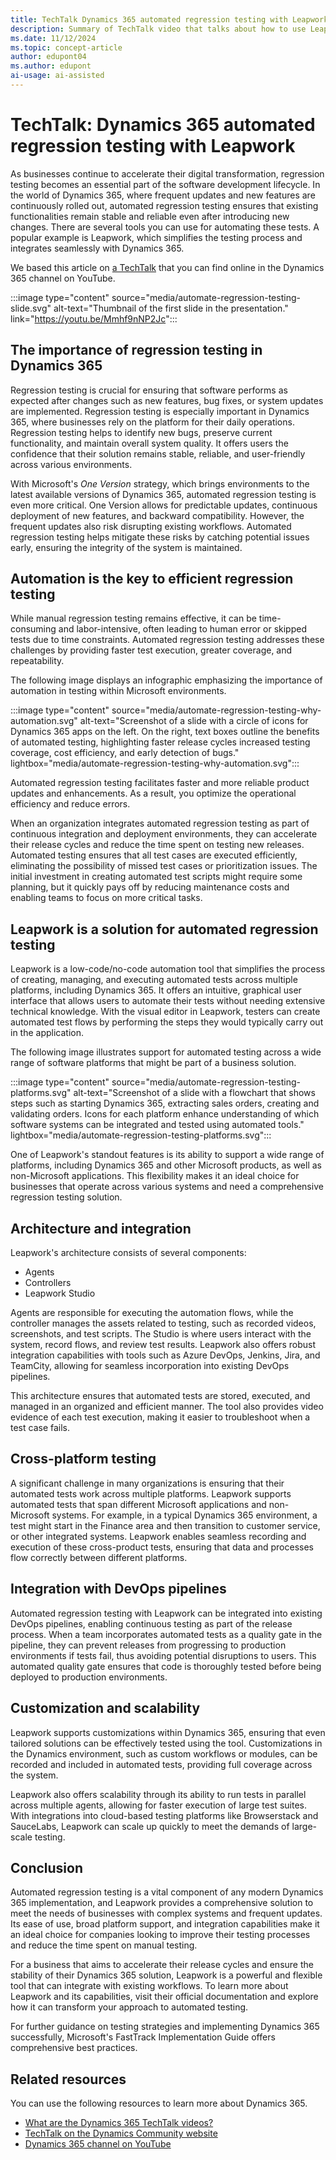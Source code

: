 ```yaml
---
title: TechTalk Dynamics 365 automated regression testing with Leapwork
description: Summary of TechTalk video that talks about how to use Leapwork for automated regression testing in solutions with Dynamics 365 apps and services.
ms.date: 11/12/2024
ms.topic: concept-article
author: edupont04
ms.author: edupont
ai-usage: ai-assisted
---
```


# TechTalk: Dynamics 365 automated regression testing with Leapwork

As businesses continue to accelerate their digital transformation, regression testing becomes an essential part of the software development lifecycle. In the world of Dynamics 365, where frequent updates and new features are continuously rolled out, automated regression testing ensures that existing functionalities remain stable and reliable even after introducing new changes. There are several tools you can use for automating these tests. A popular example is Leapwork, which simplifies the testing process and integrates seamlessly with Dynamics 365.

We based this article on [a TechTalk](https://youtu.be/Mmhf9nNP2Jc?si=1qYT-LB5zS-m4-33) that you can find online in the Dynamics 365 channel on YouTube.  

:::image type="content" source="media/automate-regression-testing-slide.svg" alt-text="Thumbnail of the first slide in the presentation." link="https://youtu.be/Mmhf9nNP2Jc":::

## The importance of regression testing in Dynamics 365

Regression testing is crucial for ensuring that software performs as expected after changes such as new features, bug fixes, or system updates are implemented. Regression testing is especially important in Dynamics 365, where businesses rely on the platform for their daily operations. Regression testing helps to identify new bugs, preserve current functionality, and maintain overall system quality. It offers users the confidence that their solution remains stable, reliable, and user-friendly across various environments.

With Microsoft's *One Version* strategy, which brings environments to the latest available versions of Dynamics 365, automated regression testing is even more critical. One Version allows for predictable updates, continuous deployment of new features, and backward compatibility. However, the frequent updates also risk disrupting existing workflows. Automated regression testing helps mitigate these risks by catching potential issues early, ensuring the integrity of the system is maintained.

## Automation is the key to efficient regression testing

While manual regression testing remains effective, it can be time-consuming and labor-intensive, often leading to human error or skipped tests due to time constraints. Automated regression testing addresses these challenges by providing faster test execution, greater coverage, and repeatability.

The following image displays an infographic emphasizing the importance of automation in testing within Microsoft environments.

:::image type="content" source="media/automate-regression-testing-why-automation.svg" alt-text="Screenshot of a slide with a circle of icons for Dynamics 365 apps on the left. On the right, text boxes outline the benefits of automated testing, highlighting faster release cycles  increased testing coverage, cost efficiency, and early detection of bugs." lightbox="media/automate-regression-testing-why-automation.svg":::

Automated regression testing facilitates faster and more reliable product updates and enhancements. As a result, you optimize the operational efficiency and reduce errors.  

When an organization integrates automated regression testing as part of continuous integration and deployment environments, they can accelerate their release cycles and reduce the time spent on testing new releases. Automated testing ensures that all test cases are executed efficiently, eliminating the possibility of missed test cases or prioritization issues. The initial investment in creating automated test scripts might require some planning, but it quickly pays off by reducing maintenance costs and enabling teams to focus on more critical tasks.

## Leapwork is a solution for automated regression testing

Leapwork is a low-code/no-code automation tool that simplifies the process of creating, managing, and executing automated tests across multiple platforms, including Dynamics 365. It offers an intuitive, graphical user interface that allows users to automate their tests without needing extensive technical knowledge. With the visual editor in Leapwork, testers can create automated test flows by performing the steps they would typically carry out in the application.

The following image illustrates support for automated testing across a wide range of software platforms that might be part of a business solution.  

:::image type="content" source="media/automate-regression-testing-platforms.svg" alt-text="Screenshot of a slide with a flowchart that shows steps such as starting Dynamics 365, extracting sales orders, creating and validating orders. Icons for each platform enhance understanding of which software systems can be integrated and tested using automated tools." lightbox="media/automate-regression-testing-platforms.svg":::

One of Leapwork's standout features is its ability to support a wide range of platforms, including Dynamics 365 and other Microsoft products, as well as non-Microsoft applications. This flexibility makes it an ideal choice for businesses that operate across various systems and need a comprehensive regression testing solution.

## Architecture and integration

Leapwork's architecture consists of several components:  

- Agents  
- Controllers  
- Leapwork Studio  

Agents are responsible for executing the automation flows, while the controller manages the assets related to testing, such as recorded videos, screenshots, and test scripts. The Studio is where users interact with the system, record flows, and review test results. Leapwork also offers robust integration capabilities with tools such as Azure DevOps, Jenkins, Jira, and TeamCity, allowing for seamless incorporation into existing DevOps pipelines.

This architecture ensures that automated tests are stored, executed, and managed in an organized and efficient manner. The tool also provides video evidence of each test execution, making it easier to troubleshoot when a test case fails.

## Cross-platform testing

A significant challenge in many organizations is ensuring that their automated tests work across multiple platforms. Leapwork supports automated tests that span different Microsoft applications and non-Microsoft systems. For example, in a typical Dynamics 365 environment, a test might start in the Finance area and then transition to customer service, or other integrated systems. Leapwork enables seamless recording and execution of these cross-product tests, ensuring that data and processes flow correctly between different platforms.

## Integration with DevOps pipelines

Automated regression testing with Leapwork can be integrated into existing DevOps pipelines, enabling continuous testing as part of the release process. When a team incorporates automated tests as a quality gate in the pipeline, they can prevent releases from progressing to production environments if tests fail, thus avoiding potential disruptions to users. This automated quality gate ensures that code is thoroughly tested before being deployed to production environments.

## Customization and scalability

Leapwork supports customizations within Dynamics 365, ensuring that even tailored solutions can be effectively tested using the tool. Customizations in the Dynamics environment, such as custom workflows or modules, can be recorded and included in automated tests, providing full coverage across the system.

Leapwork also offers scalability through its ability to run tests in parallel across multiple agents, allowing for faster execution of large test suites. With integrations into cloud-based testing platforms like Browserstack and SauceLabs, Leapwork can scale up quickly to meet the demands of large-scale testing.

## Conclusion

Automated regression testing is a vital component of any modern Dynamics 365 implementation, and Leapwork provides a comprehensive solution to meet the needs of businesses with complex systems and frequent updates. Its ease of use, broad platform support, and integration capabilities make it an ideal choice for companies looking to improve their testing processes and reduce the time spent on manual testing.

For a business that aims to accelerate their release cycles and ensure the stability of their Dynamics 365 solution, Leapwork is a powerful and flexible tool that can integrate with existing workflows. To learn more about Leapwork and its capabilities, visit their official documentation and explore how it can transform your approach to automated testing.

For further guidance on testing strategies and implementing Dynamics 365 successfully, Microsoft's FastTrack Implementation Guide offers comprehensive best practices.

## Related resources

You can use the following resources to learn more about Dynamics 365.

- [What are the Dynamics 365 TechTalk videos?](../roles/techtalk-videos.md)
- [TechTalk on the Dynamics Community website](https://community.dynamics.com/videos/)
- [Dynamics 365 channel on YouTube](https://www.youtube.com/channel/UC5QxCcXhFFixs1nfmOpJlvQ)
